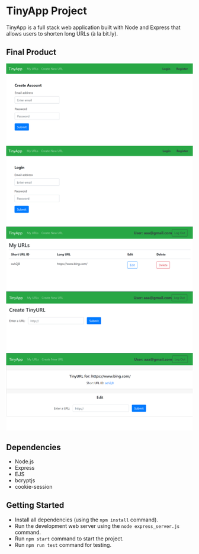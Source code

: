 # TinyApp Project

TinyApp is a full stack web application built with Node and Express that allows users to shorten long URLs (à la bit.ly).

## Final Product

!["screenshot of register page"](https://github.com/clorislee1222/tinyapp/blob/master/docs/register.PNG)
!["screenshot of login page"](https://github.com/clorislee1222/tinyapp/blob/master/docs/login.PNG)
!["screenshot of my URLs page"](https://github.com/clorislee1222/tinyapp/blob/master/docs/myURLs.PNG)
!["screenshot of create new URL page"](https://github.com/clorislee1222/tinyapp/blob/master/docs/URL_new.PNG)
!["screenshot of edit URL page"](https://github.com/clorislee1222/tinyapp/blob/master/docs/URLs_id.PNG)

## Dependencies

- Node.js
- Express
- EJS
- bcryptjs
- cookie-session

## Getting Started

- Install all dependencies (using the `npm install` command).
- Run the development web server using the `node express_server.js` command.
- Run `npm start` command to start the project.
- Run `npm run test` command for testing.
